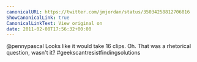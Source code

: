 ```yaml
---
canonicalURL: https://twitter.com/jmjordan/status/35034258812706816
ShowCanonicalLink: true
CanonicalLinkText: View original on
date: 2011-02-08T17:56:32+00:00
---
```

@pennypascal Looks like it would take 16 clips. Oh. That was a rhetorical question, wasn't it? #geekscantresistfindingsolutions